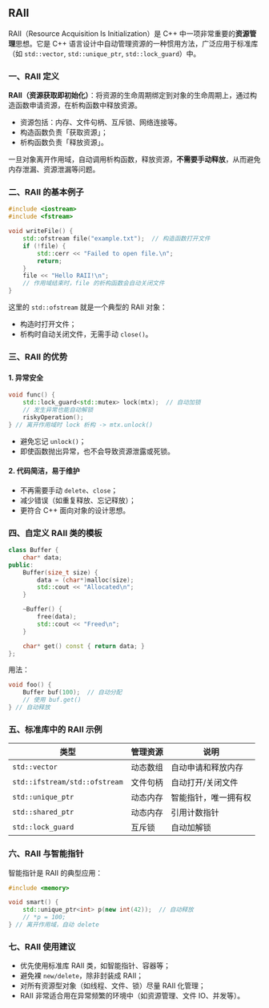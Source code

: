 ## RAII

RAII（Resource Acquisition Is Initialization）是 C++ 中一项非常重要的**资源管理**思想。它是 C++ 语言设计中自动管理资源的一种惯用方法，广泛应用于标准库（如 `std::vector`, `std::unique_ptr`, `std::lock_guard`）中。

### 一、RAII 定义

**RAII（资源获取即初始化）**：将资源的生命周期绑定到对象的生命周期上，通过构造函数申请资源，在析构函数中释放资源。

- 资源包括：内存、文件句柄、互斥锁、网络连接等。
- 构造函数负责「获取资源」；
- 析构函数负责「释放资源」。

一旦对象离开作用域，自动调用析构函数，释放资源，**不需要手动释放**，从而避免内存泄漏、资源泄漏等问题。

### 二、RAII 的基本例子

```cpp
#include <iostream>
#include <fstream>

void writeFile() {
    std::ofstream file("example.txt");  // 构造函数打开文件
    if (!file) {
        std::cerr << "Failed to open file.\n";
        return;
    }
    file << "Hello RAII!\n";
    // 作用域结束时，file 的析构函数会自动关闭文件
}
```

这里的 `std::ofstream` 就是一个典型的 RAII 对象：

- 构造时打开文件；
- 析构时自动关闭文件，无需手动 `close()`。

### 三、RAII 的优势

#### 1. **异常安全**

```cpp
void func() {
    std::lock_guard<std::mutex> lock(mtx);  // 自动加锁
    // 发生异常也能自动解锁
    riskyOperation();
} // 离开作用域时 lock 析构 -> mtx.unlock()
```

- 避免忘记 `unlock()`；
- 即使函数抛出异常，也不会导致资源泄露或死锁。

#### 2. **代码简洁，易于维护**

- 不再需要手动 `delete`、`close`；
- 减少错误（如重复释放、忘记释放）；
- 更符合 C++ 面向对象的设计思想。

### 四、自定义 RAII 类的模板

```cpp
class Buffer {
    char* data;
public:
    Buffer(size_t size) {
        data = (char*)malloc(size);
        std::cout << "Allocated\n";
    }

    ~Buffer() {
        free(data);
        std::cout << "Freed\n";
    }

    char* get() const { return data; }
};
```

用法：

```cpp
void foo() {
    Buffer buf(100);  // 自动分配
    // 使用 buf.get()
} // 自动释放
```

### 五、标准库中的 RAII 示例

| 类型                          | 管理资源 | 说明                 |
| ----------------------------- | -------- | -------------------- |
| `std::vector`                 | 动态数组 | 自动申请和释放内存   |
| `std::ifstream/std::ofstream` | 文件句柄 | 自动打开/关闭文件    |
| `std::unique_ptr`             | 动态内存 | 智能指针，唯一拥有权 |
| `std::shared_ptr`             | 动态内存 | 引用计数指针         |
| `std::lock_guard`             | 互斥锁   | 自动加解锁           |

### 六、RAII 与智能指针

智能指针是 RAII 的典型应用：

```cpp
#include <memory>

void smart() {
    std::unique_ptr<int> p(new int(42));  // 自动释放
    // *p = 100;
} // 离开作用域，自动 delete
```

### 七、RAII 使用建议

- 优先使用标准库 RAII 类，如智能指针、容器等；
- 避免裸 `new/delete`，除非封装成 RAII；
- 对所有资源型对象（如线程、文件、锁）尽量 RAII 化管理；
- RAII 非常适合用在异常频繁的环境中（如资源管理、文件 IO、并发等）。